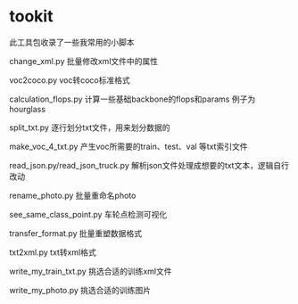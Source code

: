 # tookit
此工具包收录了一些我常用的小脚本

change_xml.py
批量修改xml文件中的属性

voc2coco.py
voc转coco标准格式

calculation_flops.py
计算一些基础backbone的flops和params 例子为hourglass

split_txt.py
逐行划分txt文件，用来划分数据的

make_voc_4_txt.py
产生voc所需要的train、test、val 等txt索引文件

read_json.py/read_json_truck.py
解析json文件处理成想要的txt文本，逻辑自行改动

rename_photo.py
批量重命名photo

see_same_class_point.py
车轮点检测可视化

transfer_format.py
批量重塑数据格式

txt2xml.py
txt转xml格式

write_my_train_txt.py
挑选合适的训练xml文件

write_my_photo.py
挑选合适的训练图片
